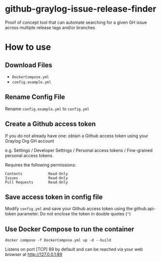 # github-graylog-issue-release-finder

Proof of concept tool that can automate searching for a given GH issue across multiple release tags and/or branches

# How to use

## Download Files
* `DockerCompose.yml`
* `config.example.yml`

## Rename Config File
Rename `config.example.yml` to `config.yml`

## Create a Github access token
If you do not already have one: obtain a Github access token using your Graylog Org GH account

e.g. Settings / Developer Settings / Personal access tokens / Fine-grained personal access tokens

Requires the following permissions:

```
Contents            Read-Only
Issues              Read-Only
Pull Requests       Read-Only
```

## Save access token in config file

Modify `config.yml` and save your Github access token using the github.api-token parameter. Do not enclose the token in double quotes (`"`)

## Use Docker Compose to run the container

`docker compose -f DockerCompose.yml up -d --build`

Listens on port [TCP] 89 by default and can be reached via your web browser at http://127.0.0.1:89
